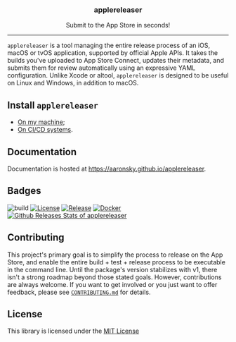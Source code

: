 <p align="center">
  <!-- <img alt="applereleaser logo" src="assets/go.png" height="150" /> -->
  <h3 align="center">applereleaser</h3>
  <p align="center">Submit to the App Store in seconds!</p>
</p>

---

`applereleaser` is a tool managing the entire release process of an iOS, macOS or tvOS application, supported by official Apple APIs. It takes the builds you've uploaded to App Store Connect, updates their metadata, and submits them for review automatically using an expressive YAML configuration. Unlike Xcode or altool, `applereleaser` is designed to be useful on Linux and Windows, in addition to macOS. 

## Install `applereleaser`

- [On my machine](https://aaronsky.github.io/applereleaser/usage/install/#local);
- [On CI/CD systems](https://aaronsky.github.io/applereleaser/usage/install/#ci).

## Documentation

Documentation is hosted at <https://aaronsky.github.io/applereleaser>.

## Badges

![build](https://github.com/aaronsky/applereleaser/workflows/build/badge.svg)
[![License](https://img.shields.io/github/license/aaronsky/applereleaser)](/LICENSE)
[![Release](https://img.shields.io/github/release/aaronsky/applereleaser.svg)](https://github.com/aaronsky/applereleaser/releases/latest)
[![Docker](https://img.shields.io/docker/pulls/aaronsky/applereleaser)](https://hub.docker.com/r/aaronsky/applereleaser)
[![Github Releases Stats of applereleaser](https://img.shields.io/github/downloads/aaronsky/applereleaser/total.svg?logo=github)](https://somsubhra.com/github-release-stats/?username=aaronsky&repository=applereleaser)

## Contributing

This project's primary goal is to simplify the process to release on the App Store, and enable the entire build + test + release process to be executable in the command line. Until the package's version stabilizes with v1, there isn't a strong roadmap beyond those stated goals. However, contributions are always welcome. If you want to get involved or you just want to offer feedback, please see [`CONTRIBUTING.md`](./.github/CONTRIBUTING.md) for details.

## License

This library is licensed under the [MIT License](./LICENSE)
